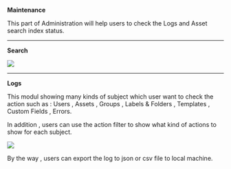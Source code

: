 ﻿**Maintenance**

This part of Administration will help users to check the Logs and Asset search index status.

___

**Search**

![](/Admin_2.0/img/Maintenance1.png)

___

**Logs**

This modul showing many kinds of subject which user want to check the action such as : Users , Assets , Groups , Labels & Folders , Templates , Custom Fields , Errors.

In addition , users can use the action filter to show what kind of actions to show for each subject.

![](/Admin_2.0/img/Maintenance1_logs.png)

By the way , users can export the log to json or csv file to local machine.